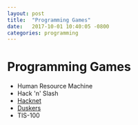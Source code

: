 ```yaml
---
layout: post
title:  "Programming Games"
date:   2017-10-01 10:40:05 -0800
categories: programming
---
```


# Programming Games

* Human Resource Machine
* Hack 'n' Slash
* [Hacknet](http://store.steampowered.com/app/365450/Hacknet/)
* [Duskers](http://store.steampowered.com/app/254320/Duskers/)
* TIS-100
